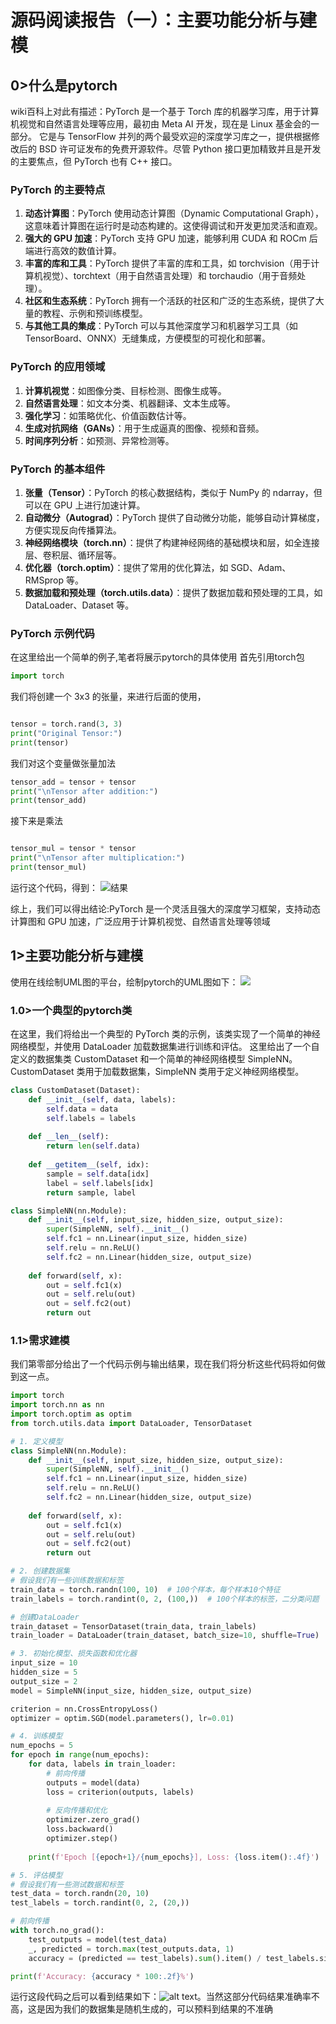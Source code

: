 # 源码阅读报告（一）：主要功能分析与建模
## 0>什么是pytorch
wiki百科上对此有描述：PyTorch 是一个基于 Torch 库的机器学习库，用于计算机视觉和自然语言处理等应用，最初由 Meta AI 开发，现在是 Linux 基金会的一部分。 它是与 TensorFlow 并列的两个最受欢迎的深度学习库之一，提供根据修改后的 BSD 许可证发布的免费开源软件。尽管 Python 接口更加精致并且是开发的主要焦点，但 PyTorch 也有 C++ 接口。

### PyTorch 的主要特点
1. **动态计算图**：PyTorch 使用动态计算图（Dynamic Computational Graph），这意味着计算图在运行时是动态构建的。这使得调试和开发更加灵活和直观。
2. **强大的 GPU 加速**：PyTorch 支持 GPU 加速，能够利用 CUDA 和 ROCm 后端进行高效的数值计算。
3. **丰富的库和工具**：PyTorch 提供了丰富的库和工具，如 torchvision（用于计算机视觉）、torchtext（用于自然语言处理）和 torchaudio（用于音频处理）。
4. **社区和生态系统**：PyTorch 拥有一个活跃的社区和广泛的生态系统，提供了大量的教程、示例和预训练模型。
5. **与其他工具的集成**：PyTorch 可以与其他深度学习和机器学习工具（如 TensorBoard、ONNX）无缝集成，方便模型的可视化和部署。

### PyTorch 的应用领域
1. **计算机视觉**：如图像分类、目标检测、图像生成等。
2. **自然语言处理**：如文本分类、机器翻译、文本生成等。
3. **强化学习**：如策略优化、价值函数估计等。
4. **生成对抗网络（GANs）**：用于生成逼真的图像、视频和音频。
5. **时间序列分析**：如预测、异常检测等。

### PyTorch 的基本组件
1. **张量（Tensor）**：PyTorch 的核心数据结构，类似于 NumPy 的 ndarray，但可以在 GPU 上进行加速计算。
2. **自动微分（Autograd）**：PyTorch 提供了自动微分功能，能够自动计算梯度，方便实现反向传播算法。
3. **神经网络模块（torch.nn）**：提供了构建神经网络的基础模块和层，如全连接层、卷积层、循环层等。
4. **优化器（torch.optim）**：提供了常用的优化算法，如 SGD、Adam、RMSprop 等。
5. **数据加载和预处理（torch.utils.data）**：提供了数据加载和预处理的工具，如 DataLoader、Dataset 等。
### PyTorch 示例代码
在这里给出一个简单的例子,笔者将展示pytorch的具体使用
首先引用torch包
```python
import torch
```
我们将创建一个 3x3 的张量，来进行后面的使用，
```python

tensor = torch.rand(3, 3)
print("Original Tensor:")
print(tensor)
```
我们对这个变量做张量加法
```python
tensor_add = tensor + tensor
print("\nTensor after addition:")
print(tensor_add)
```
接下来是乘法
```python

tensor_mul = tensor * tensor
print("\nTensor after multiplication:")
print(tensor_mul)
```
运行这个代码，得到：
![结果](image/image.png)

综上，我们可以得出结论:PyTorch 是一个灵活且强大的深度学习框架，支持动态计算图和 GPU 加速，广泛应用于计算机视觉、自然语言处理等领域

## 1>主要功能分析与建模
使用在线绘制UML图的平台，绘制pytorch的UML图如下：
![](image/image1.png)
### 1.0>一个典型的pytorch类
在这里，我们将给出一个典型的 PyTorch 类的示例，该类实现了一个简单的神经网络模型，并使用 DataLoader 加载数据集进行训练和评估。
这里给出了一个自定义的数据集类 CustomDataset 和一个简单的神经网络模型 SimpleNN。CustomDataset 类用于加载数据集，SimpleNN 类用于定义神经网络模型。
```python
class CustomDataset(Dataset):
    def __init__(self, data, labels):
        self.data = data
        self.labels = labels
    
    def __len__(self):
        return len(self.data)
    
    def __getitem__(self, idx):
        sample = self.data[idx]
        label = self.labels[idx]
        return sample, label

class SimpleNN(nn.Module):
    def __init__(self, input_size, hidden_size, output_size):
        super(SimpleNN, self).__init__()
        self.fc1 = nn.Linear(input_size, hidden_size)
        self.relu = nn.ReLU()
        self.fc2 = nn.Linear(hidden_size, output_size)
    
    def forward(self, x):
        out = self.fc1(x)
        out = self.relu(out)
        out = self.fc2(out)
        return out
```
### 1.1>需求建模
我们第零部分给出了一个代码示例与输出结果，现在我们将分析这些代码将如何做到这一点。

```python
import torch
import torch.nn as nn
import torch.optim as optim
from torch.utils.data import DataLoader, TensorDataset

# 1. 定义模型
class SimpleNN(nn.Module):
    def __init__(self, input_size, hidden_size, output_size):
        super(SimpleNN, self).__init__()
        self.fc1 = nn.Linear(input_size, hidden_size)
        self.relu = nn.ReLU()
        self.fc2 = nn.Linear(hidden_size, output_size)
    
    def forward(self, x):
        out = self.fc1(x)
        out = self.relu(out)
        out = self.fc2(out)
        return out

# 2. 创建数据集
# 假设我们有一些训练数据和标签
train_data = torch.randn(100, 10)  # 100个样本，每个样本10个特征
train_labels = torch.randint(0, 2, (100,))  # 100个样本的标签，二分类问题

# 创建DataLoader
train_dataset = TensorDataset(train_data, train_labels)
train_loader = DataLoader(train_dataset, batch_size=10, shuffle=True)

# 3. 初始化模型、损失函数和优化器
input_size = 10
hidden_size = 5
output_size = 2
model = SimpleNN(input_size, hidden_size, output_size)

criterion = nn.CrossEntropyLoss()
optimizer = optim.SGD(model.parameters(), lr=0.01)

# 4. 训练模型
num_epochs = 5
for epoch in range(num_epochs):
    for data, labels in train_loader:
        # 前向传播
        outputs = model(data)
        loss = criterion(outputs, labels)
        
        # 反向传播和优化
        optimizer.zero_grad()
        loss.backward()
        optimizer.step()
    
    print(f'Epoch [{epoch+1}/{num_epochs}], Loss: {loss.item():.4f}')

# 5. 评估模型
# 假设我们有一些测试数据和标签
test_data = torch.randn(20, 10)
test_labels = torch.randint(0, 2, (20,))

# 前向传播
with torch.no_grad():
    test_outputs = model(test_data)
    _, predicted = torch.max(test_outputs.data, 1)
    accuracy = (predicted == test_labels).sum().item() / test_labels.size(0)

print(f'Accuracy: {accuracy * 100:.2f}%')
```
运行这段代码之后可以看到结果如下：![alt text](image/image-2.png)。当然这部分代码结果准确率不高，这是因为我们的数据集是随机生成的，可以预料到结果的不准确